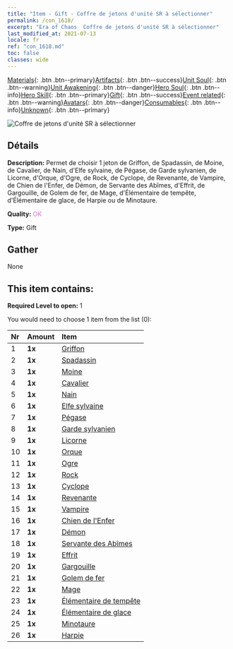 ```yaml
---
title: "Item - Gift - Coffre de jetons d'unité SR à sélectionner"
permalink: /con_1618/
excerpt: "Era of Chaos  Coffre de jetons d'unité SR à sélectionner"
last_modified_at: 2021-07-13
locale: fr
ref: "con_1618.md"
toc: false
classes: wide
---
```

 [Materials](/ItemsFR/){: .btn .btn--primary}[Artifacts](/ItemsFR/Artifacts/){: .btn .btn--success}[Unit Soul](/ItemsFR/UnitSoul/){: .btn .btn--warning}[Unit Awakening](/ItemsFR/UnitAwakening/){: .btn .btn--danger}[Hero Soul](/ItemsFR/HeroSoul/){: .btn .btn--info}[Hero Skill](/ItemsFR/HeroSkill/){: .btn .btn--primary}[Gift](/ItemsFR/Gift/){: .btn .btn--success}[Event related](/ItemsFR/Events/){: .btn .btn--warning}[Avatars](/ItemsFR/Avatars/){: .btn .btn--danger}[Consumables](/ItemsFR/Consumables/){: .btn .btn--info}[Unknown](/ItemsFR/Unknown/){: .btn .btn--primary}

 ![Coffre de jetons d'unité SR à sélectionner](/images/t/i_907234.png)

## Détails
 **Description:** Permet de choisir 1 jeton de Griffon, de Spadassin, de Moine, de Cavalier, de Nain, d'Elfe sylvaine, de Pégase, de Garde sylvanien, de Licorne, d'Orque, d'Ogre, de Rock, de Cyclope, de Revenante, de Vampire, de Chien de l'Enfer, de Démon, de Servante des Abîmes, d'Effrit, de Gargouille, de Golem de fer, de Mage, d'Élémentaire de tempête, d'Élémentaire de glace, de Harpie ou de Minotaure.

 **Quality:** <span style="color: #DA70D6">OK</span>

 **Type:** Gift

## Gather

  None

## This item contains:

 **Required Level to open:** 1

 You would need to choose 1 item from the list (0):

  | Nr | Amount |     Item    |
  |:---|:-------|:------------|
  | 1 |  **1x** | [Griffon](/ItemsFR/unt_192/) |  | 
  | 2 |  **1x** | [Spadassin](/ItemsFR/unt_193/) |  | 
  | 3 |  **1x** | [Moine](/ItemsFR/unt_194/) |  | 
  | 4 |  **1x** | [Cavalier ](/ItemsFR/unt_195/) |  | 
  | 5 |  **1x** | [Nain](/ItemsFR/unt_200/) |  | 
  | 6 |  **1x** | [Elfe sylvaine](/ItemsFR/unt_201/) |  | 
  | 7 |  **1x** | [Pégase](/ItemsFR/unt_202/) |  | 
  | 8 |  **1x** | [Garde sylvanien](/ItemsFR/unt_203/) |  | 
  | 9 |  **1x** | [Licorne](/ItemsFR/unt_204/) |  | 
  | 10 |  **1x** | [Orque](/ItemsFR/unt_219/) |  | 
  | 11 |  **1x** | [Ogre](/ItemsFR/unt_220/) |  | 
  | 12 |  **1x** | [Rock](/ItemsFR/unt_221/) |  | 
  | 13 |  **1x** | [Cyclope](/ItemsFR/unt_222/) |  | 
  | 14 |  **1x** | [Revenante](/ItemsFR/unt_210/) |  | 
  | 15 |  **1x** | [Vampire](/ItemsFR/unt_211/) |  | 
  | 16 |  **1x** | [Chien de l'Enfer](/ItemsFR/unt_228/) |  | 
  | 17 |  **1x** | [Démon](/ItemsFR/unt_229/) |  | 
  | 18 |  **1x** | [Servante des Abîmes](/ItemsFR/unt_230/) |  | 
  | 19 |  **1x** | [Effrit](/ItemsFR/unt_231/) |  | 
  | 20 |  **1x** | [Gargouille](/ItemsFR/unt_236/) |  | 
  | 21 |  **1x** | [Golem de fer](/ItemsFR/unt_237/) |  | 
  | 22 |  **1x** | [Mage](/ItemsFR/unt_238/) |  | 
  | 23 |  **1x** | [Élémentaire de tempête](/ItemsFR/unt_263/) |  | 
  | 24 |  **1x** | [Élémentaire de glace](/ItemsFR/unt_264/) |  | 
  | 25 |  **1x** | [Minotaure](/ItemsFR/unt_248/) |  | 
  | 26 |  **1x** | [Harpie](/ItemsFR/unt_245/) |  | 
